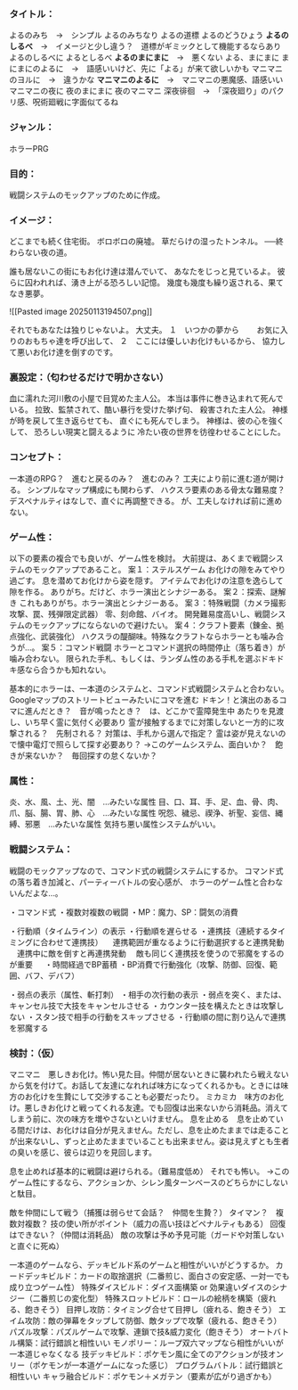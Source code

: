 ### タイトル：
よるのみち　→　シンプル
よるのみちなり
よるの道標
よるのどうひょう
**よるのしるべ**　→　イメージと少し違う？　道標がギミックとして機能するならあり
よるのしるべに
よるとしるべ
**よるのまにまに**　→　悪くない
よる、まにまに
まにまにのよるに　→　語感いいけど、先に「よる」が来て欲しいかも
マニマニのヨルに　→　違うかな
**マニマニのよるに**　→　マニマニの悪魔感、語感いい
マニマニの夜に
夜のまにまに
夜のマニマニ
深夜徘徊　→　「深夜廻り」のパクリ感、呪術廻戦に字面似てるね

### ジャンル：
ホラーPRG

### 目的：
戦闘システムのモックアップのために作成。

### イメージ：
どこまでも続く住宅街。
ボロボロの廃墟。
草だらけの湿ったトンネル。
──終わらない夜の道。

誰も居ないこの街にもお化け達は潜んでいて、
あなたをじっと見ているよ。
彼らに囚われれば、湧き上がる恐ろしい記憶。
幾度も幾度も繰り返される、果てなき悪夢。

![[Pasted image 20250113194507.png]]

それでもあなたは独りじゃないよ。
大丈夫。
１　いつかの夢から
　　お気に入りのおもちゃ達を呼び出して、
２　ここには優しいお化けもいるから、
協力して悪いお化け達を倒すのです。

### 裏設定：（匂わせるだけで明かさない）
血に濡れた河川敷の小屋で目覚めた主人公。
本当は事件に巻き込まれて死んでいる。
拉致、監禁されて、酷い暴行を受けた挙げ句、
殺害された主人公。
神様が時を戻して生き返らせても、
直ぐにも死んでしまう。
神様は、彼の心を強くして、
恐ろしい現実と闘えるように
冷たい夜の世界を彷徨わせることにした。

### コンセプト：
一本道のRPG？　進むと戻るのみ？　進むのみ？
工夫により前に進む道が開ける。
シンプルなマップ構成にも関わらず、
ハクスラ要素のある骨太な難易度？
デスペナルティはなしで、直ぐに再調整できる。
が、工夫しなければ前に進めない。

### ゲーム性：
以下の要素の複合でも良いが、ゲーム性を検討。
大前提は、あくまで戦闘システムのモックアップであること。
案１：ステルスゲーム
お化けの隙をみてやり過ごす。
息を潜めてお化けから姿を隠す。
アイテムでお化けの注意を逸らして隙を作る。
ありがち。だけど、ホラー演出とシナジーある。
案２：探索、謎解き
これもありがち。ホラー演出とシナジーある。
案３：特殊戦闘（カメラ撮影攻撃、罠、残弾限定武器）
零、刻命館、バイオ。
開発難易度高いし、戦闘システムのモックアップにならないので避けたい。
案４：クラフト要素（錬金、拠点強化、武装強化）
ハクスラの醍醐味。特殊なクラフトならホラーとも噛み合うが…。
案５：コマンド戦闘
ホラーとコマンド選択の時間停止（落ち着き）が噛み合わない。
限られた手札、もしくは、ランダム性のある手札を選ぶドキドキ感なら合うかも知れない。

基本的にホラーは、一本道のシステムと、コマンド式戦闘システムと合わない。
Googleマップのストリートビューみたいにコマを進む
ドキン！と演出のあるコマに進んだとき？　音が鳴ったとき？　は、どこかで霊障発生中
あたりを見渡し、いち早く霊に気付く必要あり
霊が接触するまでに対策しないと一方的に攻撃される？　先制される？
対策は、手札から選んで指定？
霊は姿が見えないので懐中電灯で照らして探す必要あり？
→このゲームシステム、面白いか？　飽きが来ないか？　毎回探すの怠くないか？

### 属性：
炎、水、風、土、光、闇　…みたいな属性
目、口、耳、手、足、血、骨、肉、爪、脳、腸、胃、肺、心　…みたいな属性
呪怨、穢忌、禊浄、祈聖、妄信、縄縛、邪悪　…みたいな属性
気持ち悪い属性システムがいい。

### 戦闘システム：
戦闘のモックアップなので、コマンド式の戦闘システムにするか。
コマンド式の落ち着き加減と、パーティーバトルの安心感が、
ホラーのゲーム性と合わないんだよな…。

・コマンド式
・複数対複数の戦闘
・MP：魔力、SP：闘気の消費

・行動順（タイムライン）の表示
・行動順を遅らせる
・連携技（連続するタイミングに合わせて連携技）
　連携範囲が重なるように行動選択すると連携発動
　連携中に敵を倒すと再連携発動
　敵も同じく連携技を使うので邪魔をするのが重要
　
・時間経過でBP蓄積
・BP消費で行動強化（攻撃、防御、回復、範囲、バフ、デバフ）

・弱点の表示（属性、斬打刺）
・相手の次行動の表示
・弱点を突く、または、キャンセル技で大技をキャンセルさせる
・カウンター技を構えたときは攻撃しない
・スタン技で相手の行動をスキップさせる
・行動順の間に割り込んで連携を邪魔する

### 検討：（仮）

マニマニ　悪しきお化け。怖い見た目。仲間が居ないときに襲われたら戦えないから気を付けて。お話して友達になれれば味方になってくれるかも。ときには味方のお化けを生贄にして交渉することも必要だったり。
ミカミカ　味方のお化け。悪しきお化けと戦ってくれる友達。でも回復は出来ないから消耗品。消えてしまう前に、次の味方を増やさないといけません。
息を止める　息を止めている間だけは、お化けは自分が見えません。ただし、息を止めたままでは走ることが出来ないし、ずっと止めたままでいることも出来ません。姿は見えずとも生者の臭いを感じ、彼らは辺りを見回します。

息を止めれば基本的に戦闘は避けられる。（難易度低め）
それでも怖い。
→このゲーム性にするなら、アクションか、シレン風ターンベースのどちらかにしないと駄目。

敵を仲間にして戦う（捕獲は弱らせて会話？　仲間を生贄？）
タイマン？　複数対複数？
技の使い所がポイント（威力の高い技ほどペナルティもある）
回復はできない？（仲間は消耗品）
敵の攻撃は予め予見可能（ガードや対策しないと直ぐに死ぬ）

一本道のゲームなら、デッキビルド系のゲームと相性がいいがどうするか。
カードデッキビルド：カードの取捨選択（二番煎じ、面白さの安定感、一対一でも成り立つゲーム性）
特殊ダイスビルド：ダイス面構築 or 効果違いダイスのシナジー（二番煎じの変化型）
特殊スロットビルド：ロールの絵柄を構築（疲れる、飽きそう）
目押し攻防：タイミング合せて目押し（疲れる、飽きそう）
エイム攻防：敵の弾幕をタップして防御、敵タップで攻撃（疲れる、飽きそう）
パズル攻撃：パズルゲームで攻撃、連鎖で技&威力変化（飽きそう）
オートバトル構築：試行錯誤と相性いい
モノポリー：ループ双六マップなら相性がいいが一本道じゃなくなる
技デッキビルド：ポケモン風に全てのアクションが技オンリー（ポケモンが一本道ゲームになった感じ）
プログラムバトル：試行錯誤と相性いい
キャラ融合ビルド：ポケモン＋メガテン（要素が広がり過ぎかも）










